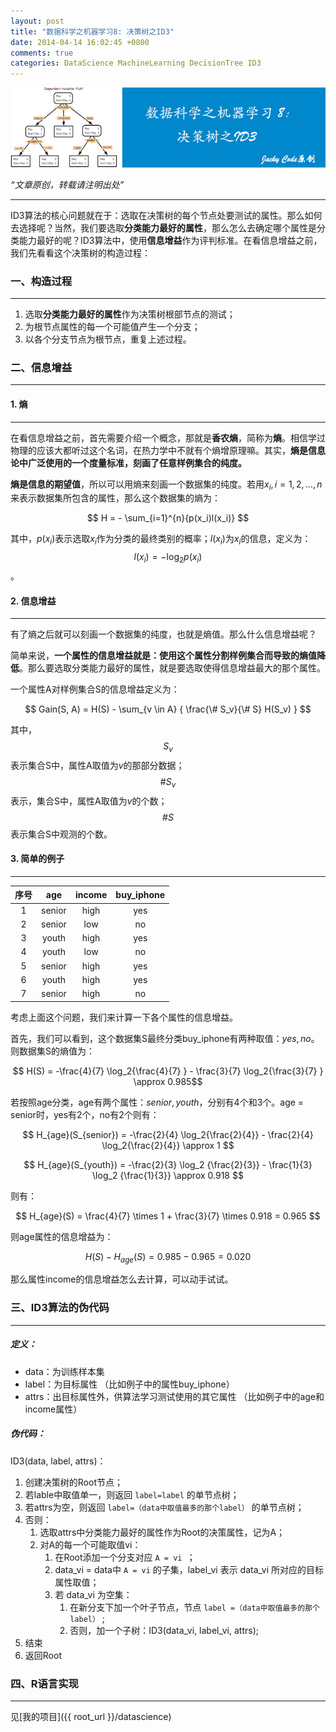```yaml
---
layout: post
title: "数据科学之机器学习8: 决策树之ID3"
date: 2014-04-14 16:02:45 +0800
comments: true
categories: DataScience MachineLearning DecisionTree ID3
---
```


![artical 23](/images/artical/artical23.jpg)
<!-- more -->

*“文章原创，转载请注明出处”*

***

ID3算法的核心问题就在于：选取在决策树的每个节点处要测试的属性。那么如何去选择呢？当然，我们要选取**分类能力最好的属性**，那么怎么去确定哪个属性是分类能力最好的呢？ID3算法中，使用**信息增益**作为评判标准。在看信息增益之前，我们先看看这个决策树的构造过程：

### 一、构造过程
***

1. 选取**分类能力最好的属性**作为决策树根部节点的测试；
2. 为根节点属性的每一个可能值产生一个分支；
3. 以各个分支节点为根节点，重复上述过程。

### 二、信息增益
***

#### 1. 熵
***

在看信息增益之前，首先需要介绍一个概念，那就是**香农熵**，简称为**熵**。相信学过物理的应该大都听过这个名词，在热力学中不就有个熵增原理嘛。其实，**熵是信息论中广泛使用的一个度量标准，刻画了任意样例集合的纯度。**

**熵是信息的期望值**，所以可以用熵来刻画一个数据集的纯度。若用$x_i,i=1,2,\dots,n$来表示数据集所包含的属性，那么这个数据集的熵为：

$$ H = - \sum_{i=1}^{n}{p(x_i)l(x_i)} $$

其中，$p(x_i)$表示选取$x_i$作为分类的最终类别的概率；$l(x_i)$为$x_i$的信息，定义为：$$ l(x_i) = - \log_2p(x_i)$$。

#### 2. 信息增益
***

有了熵之后就可以刻画一个数据集的纯度，也就是熵值。那么什么信息增益呢？

简单来说，**一个属性的信息增益就是：使用这个属性分割样例集合而导致的熵值降低**。那么要选取分类能力最好的属性，就是要选取使得信息增益最大的那个属性。

一个属性A对样例集合S的信息增益定义为：

$$ Gain(S, A) = H(S) - \sum_{v \in A} { \frac{\# S_v}{\# S} H(S_v) } $$

其中，$$S_v$$表示集合S中，属性A取值为$v$的那部分数据；$$\# S_v$$表示，集合S中，属性A取值为$v$的个数；$$\# S$$表示集合S中观测的个数。

#### 3. 简单的例子
***

|   序号  | age | income | buy_iphone |
|:-----:|:------:|:------------:|:----------------:|
| 1   | senior | high | yes |
| 2 | senior | low | no |
| 3 | youth | high | yes|
| 4 | youth | low | no |
| 5 | senior | high | yes |
|6 | youth | high | yes |
| 7 | senior | high | no |

考虑上面这个问题，我们来计算一下各个属性的信息增益。

首先，我们可以看到，这个数据集S最终分类buy_iphone有两种取值：$yes,no$。则数据集S的熵值为：

$$ H(S) = -\frac{4}{7} \log_2{\frac{4}{7} } - \frac{3}{7} \log_2{\frac{3}{7} }  \approx 0.985$$

若按照age分类，age有两个属性：$senior, youth$，分别有4个和3个。age = senior时，yes有2个，no有2个则有：

$$ H_{age}(S_{senior}) = -\frac{2}{4} \log_2{\frac{2}{4}} - \frac{2}{4} \log_2{\frac{2}{4}} \approx 1 $$

$$ H_{age}(S_{youth}) = -\frac{2}{3} \log_2 {\frac{2}{3}} - \frac{1}{3} \log_2 {\frac{1}{3}} \approx 0.918 $$

则有：

$$ H_{age}(S) = \frac{4}{7} \times 1 + \frac{3}{7} \times 0.918 = 0.965 $$

则age属性的信息增益为：

$$ H(S) - H_{age}(S) = 0.985 - 0.965 = 0.020 $$

那么属性income的信息增益怎么去计算，可以动手试试。

### 三、ID3算法的伪代码
***

##### 定义：
* data：为训练样本集
* label：为目标属性 （比如例子中的属性buy_iphone）
* attrs：出目标属性外，供算法学习测试使用的其它属性 （比如例子中的age和income属性）

##### 伪代码：
ID3(data, label, attrs)：

1. 创建决策树的Root节点；
2. 若lable中取值单一，则返回 `label=label` 的单节点树；
3. 若attrs为空，则返回 `label=（data中取值最多的那个label）` 的单节点树；
4. 否则：
	1. 选取attrs中分类能力最好的属性作为Root的决策属性，记为A；
	2. 对A的每一个可能取值vi：
		1. 在Root添加一个分支对应 `A = vi `；
		2. data_vi = data中 `A = vi` 的子集，label_vi 表示 data_vi 所对应的目标属性取值；
		3. 若 data_vi 为空集：
			1. 在新分支下加一个叶子节点，节点 `label =（data中取值最多的那个label）` ;
			2. 否则，加一个子树：ID3(data_vi, label_vi, attrs);
5. 结束
6. 返回Root

### 四、R语言实现
***

见[我的项目]({{ root_url }}/datascience)
